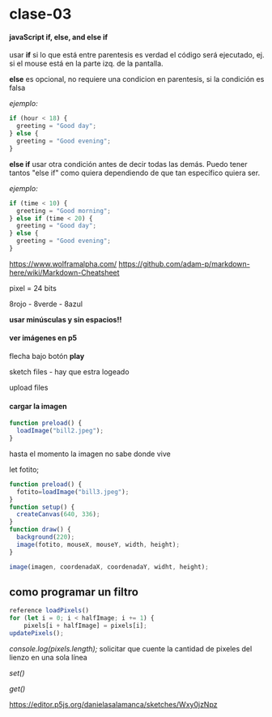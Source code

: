 # clase-03
#### javaScript if, else, and else if
usar **if** si lo que está entre parentesis es verdad el código será ejecutado, ej. si el mouse está en la parte izq. de la pantalla.

**else** es opcional, no requiere una condicion en parentesis, si la condición es falsa

*ejemplo:*
```js
if (hour < 18) {
  greeting = "Good day";
} else {
  greeting = "Good evening";
}
```

**else if** usar otra condición antes de decir todas las demás. Puedo tener tantos "else if" como quiera dependiendo de que tan específico quiera ser.

*ejemplo:*
```js
if (time < 10) {
  greeting = "Good morning";
} else if (time < 20) {
  greeting = "Good day";
} else {
  greeting = "Good evening";
}
```

<https://www.wolframalpha.com/>
<https://github.com/adam-p/markdown-here/wiki/Markdown-Cheatsheet>

pixel = 24 bits

8rojo - 8verde - 8azul

**usar minúsculas y sin espacios!!**

#### ver imágenes en p5

flecha bajo botón **play**

sketch files - hay que estra logeado

upload files

#### cargar la imagen

```js
function preload() {
  loadImage("bill2.jpeg");
}
```

hasta el momento la imagen no sabe donde vive

let fotito;

```js
function preload() {
  fotito=loadImage("bill3.jpeg");
}
function setup() {
  createCanvas(640, 336);
}
function draw() {
  background(220);
  image(fotito, mouseX, mouseY, width, height);
}
```
```js
image(imagen, coordenadaX, coordenadaY, widht, height);
```

## como programar un filtro
```js
reference loadPixels()
for (let i = 0; i < halfImage; i += 1) {
    pixels[i + halfImage] = pixels[i];
updatePixels();
```

*console.log(pixels.length);* solicitar que cuente la cantidad de pixeles del lienzo en una sola línea

*set()*

*get()* 

<https://editor.p5js.org/danielasalamanca/sketches/Wxy0jzNpz>

